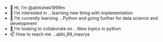 - 👋 Hi, I’m @abhishek1999m
- 👀 I’m interested in ...learning new thing with implementation
- 🌱 I’m currently learning ...Python and going further for data science and development
- 💞️ I’m looking to collaborate on ...New topics in python
- 📫 How to reach me ...abhi_99_maurya

<!---
abhishek1999m/abhishek1999m is a ✨ special ✨ repository because its `README.md` (this file) appears on your GitHub profile.
You can click the Preview link to take a look at your changes.
--->
